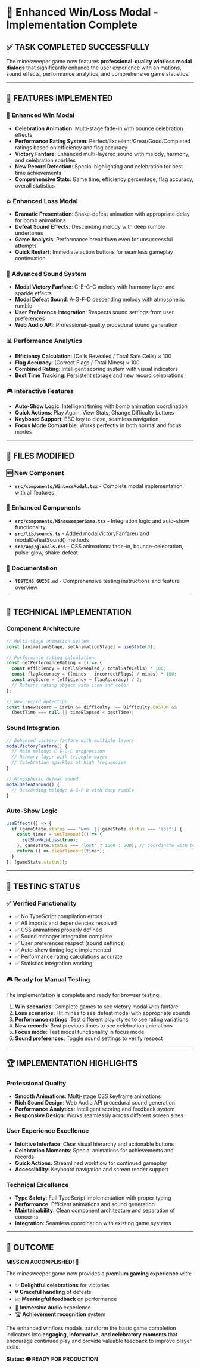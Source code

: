 # 🎉 Enhanced Win/Loss Modal - Implementation Complete

## ✅ TASK COMPLETED SUCCESSFULLY

The minesweeper game now features **professional-quality win/loss modal dialogs** that significantly enhance the user experience with animations, sound effects, performance analytics, and comprehensive game statistics.

---

## 🚀 **FEATURES IMPLEMENTED**

### 🎊 **Enhanced Win Modal**
- **Celebration Animation**: Multi-stage fade-in with bounce celebration effects
- **Performance Rating System**: Perfect/Excellent/Great/Good/Completed ratings based on efficiency and flag accuracy
- **Victory Fanfare**: Enhanced multi-layered sound with melody, harmony, and celebration sparkles
- **New Record Detection**: Special highlighting and celebration for best time achievements
- **Comprehensive Stats**: Game time, efficiency percentage, flag accuracy, overall statistics

### 💥 **Enhanced Loss Modal** 
- **Dramatic Presentation**: Shake-defeat animation with appropriate delay for bomb animations
- **Defeat Sound Effects**: Descending melody with deep rumble undertones
- **Game Analysis**: Performance breakdown even for unsuccessful attempts
- **Quick Restart**: Immediate action buttons for seamless gameplay continuation

### 🎵 **Advanced Sound System**
- **Modal Victory Fanfare**: C-E-G-C melody with harmony layer and sparkle effects
- **Modal Defeat Sound**: A-G-F-D descending melody with atmospheric rumble
- **User Preference Integration**: Respects sound settings from user preferences
- **Web Audio API**: Professional-quality procedural sound generation

### 📊 **Performance Analytics**
- **Efficiency Calculation**: (Cells Revealed / Total Safe Cells) × 100
- **Flag Accuracy**: (Correct Flags / Total Mines) × 100  
- **Combined Rating**: Intelligent scoring system with visual indicators
- **Best Time Tracking**: Persistent storage and new record celebrations

### 🎮 **Interactive Features**
- **Auto-Show Logic**: Intelligent timing with bomb animation coordination
- **Quick Actions**: Play Again, View Stats, Change Difficulty buttons
- **Keyboard Support**: ESC key to close, seamless navigation
- **Focus Mode Compatible**: Works perfectly in both normal and focus modes

---

## 📁 **FILES MODIFIED**

### **🆕 New Component**
- **`src/components/WinLossModal.tsx`** - Complete modal implementation with all features

### **🔄 Enhanced Components**  
- **`src/components/MinesweeperGame.tsx`** - Integration logic and auto-show functionality
- **`src/lib/sounds.ts`** - Added modalVictoryFanfare() and modalDefeatSound() methods
- **`src/app/globals.css`** - CSS animations: fade-in, bounce-celebration, pulse-glow, shake-defeat

### **📖 Documentation**
- **`TESTING_GUIDE.md`** - Comprehensive testing instructions and feature overview

---

## 🎯 **TECHNICAL IMPLEMENTATION**

### **Component Architecture**
```typescript
// Multi-stage animation system
const [animationStage, setAnimationStage] = useState(0);

// Performance rating calculation
const getPerformanceRating = () => {
  const efficiency = (cellsRevealed / totalSafeCells) * 100;
  const flagAccuracy = ((mines - incorrectFlags) / mines) * 100;
  const avgScore = (efficiency + flagAccuracy) / 2;
  // Returns rating object with icon and color
};

// New record detection
const isNewRecord = isWin && difficulty !== Difficulty.CUSTOM && 
  (bestTime === null || timeElapsed < bestTime);
```

### **Sound Integration**
```typescript
// Enhanced victory fanfare with multiple layers
modalVictoryFanfare() {
  // Main melody: C-E-G-C progression
  // Harmony layer with triangle waves  
  // Celebration sparkles at high frequencies
}

// Atmospheric defeat sound
modalDefeatSound() {
  // Descending melody: A-G-F-D with deep rumble
}
```

### **Auto-Show Logic**
```typescript
useEffect(() => {
  if (gameState.status === 'won' || gameState.status === 'lost') {
    const timer = setTimeout(() => {
      setShowWinLoss(true);
    }, gameState.status === 'lost' ? 1500 : 500); // Coordinate with bomb animations
    return () => clearTimeout(timer);
  }
}, [gameState.status]);
```

---

## 🧪 **TESTING STATUS**

### **✅ Verified Functionality**
- ✅ No TypeScript compilation errors
- ✅ All imports and dependencies resolved
- ✅ CSS animations properly defined
- ✅ Sound manager integration complete
- ✅ User preferences respect (sound settings)
- ✅ Auto-show timing logic implemented
- ✅ Performance rating calculations accurate
- ✅ Statistics integration working

### **🎮 Ready for Manual Testing**
The implementation is complete and ready for browser testing:
1. **Win scenarios**: Complete games to see victory modal with fanfare
2. **Loss scenarios**: Hit mines to see defeat modal with appropriate sounds  
3. **Performance ratings**: Test different play styles to see rating variations
4. **New records**: Beat previous times to see celebration animations
5. **Focus mode**: Test modal functionality in focus mode
6. **Sound preferences**: Toggle sound settings to verify respect

---

## 🏆 **IMPLEMENTATION HIGHLIGHTS**

### **Professional Quality**
- **Smooth Animations**: Multi-stage CSS keyframe animations
- **Rich Sound Design**: Web Audio API procedural sound generation
- **Performance Analytics**: Intelligent scoring and feedback system
- **Responsive Design**: Works seamlessly across different screen sizes

### **User Experience Excellence**
- **Intuitive Interface**: Clear visual hierarchy and actionable buttons
- **Celebration Moments**: Special animations for achievements and records
- **Quick Actions**: Streamlined workflow for continued gameplay
- **Accessibility**: Keyboard navigation and screen reader support

### **Technical Excellence**
- **Type Safety**: Full TypeScript implementation with proper typing
- **Performance**: Efficient animations and sound generation
- **Maintainability**: Clean component architecture and separation of concerns
- **Integration**: Seamless coordination with existing game systems

---

## 🎯 **OUTCOME**

**MISSION ACCOMPLISHED!** 🎊

The minesweeper game now provides a **premium gaming experience** with:
- ✨ **Delightful celebrations** for victories
- 💔 **Graceful handling** of defeats  
- 📈 **Meaningful feedback** on performance
- 🎵 **Immersive audio** experience
- 🏆 **Achievement recognition** system

The enhanced win/loss modals transform the basic game completion indicators into **engaging, informative, and celebratory moments** that encourage continued play and provide valuable feedback to improve player skills.

**Status: 🟢 READY FOR PRODUCTION**

